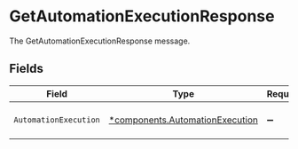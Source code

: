 # GetAutomationExecutionResponse

The GetAutomationExecutionResponse message.


## Fields

| Field                                                                             | Type                                                                              | Required                                                                          | Description                                                                       |
| --------------------------------------------------------------------------------- | --------------------------------------------------------------------------------- | --------------------------------------------------------------------------------- | --------------------------------------------------------------------------------- |
| `AutomationExecution`                                                             | [*components.AutomationExecution](../../models/components/automationexecution.md) | :heavy_minus_sign:                                                                | The AutomationExecution message.                                                  |